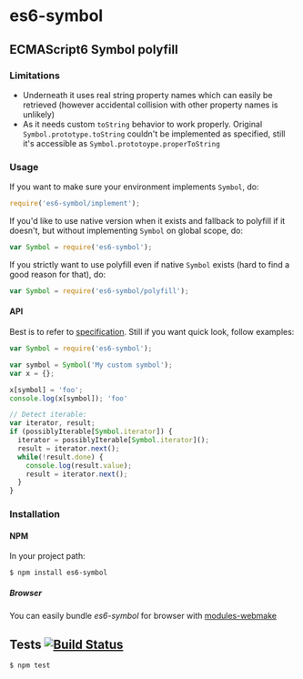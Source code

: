 # es6-symbol
## ECMAScript6 Symbol polyfill

### Limitations

- Underneath it uses real string property names which can easily be retrieved (however accidental collision with other property names is unlikely)
- As it needs custom `toString` behavior to work properly. Original `Symbol.prototype.toString` couldn't be implemented as specified, still it's accessible as `Symbol.prototoype.properToString`

### Usage

If you want to make sure your environment implements `Symbol`, do:

```javascript
require('es6-symbol/implement');
```

If you'd like to use native version when it exists and fallback to polyfill if it doesn't, but without implementing `Symbol` on global scope, do:

```javascript
var Symbol = require('es6-symbol');
```

If you strictly want to use polyfill even if native `Symbol` exists (hard to find a good reason for that), do:

```javascript
var Symbol = require('es6-symbol/polyfill');
```

#### API

Best is to refer to [specification](http://people.mozilla.org/~jorendorff/es6-draft.html#sec-symbol-objects). Still if you want quick look, follow examples:

```javascript
var Symbol = require('es6-symbol');

var symbol = Symbol('My custom symbol');
var x = {};

x[symbol] = 'foo';
console.log(x[symbol]); 'foo'

// Detect iterable:
var iterator, result;
if (possiblyIterable[Symbol.iterator]) {
  iterator = possiblyIterable[Symbol.iterator]();
  result = iterator.next();
  while(!result.done) {
    console.log(result.value);
    result = iterator.next();
  }
}
```

### Installation
#### NPM

In your project path:

	$ npm install es6-symbol

##### Browser

You can easily bundle _es6-symbol_ for browser with [modules-webmake](https://github.com/medikoo/modules-webmake)

## Tests [![Build Status](https://travis-ci.org/medikoo/es6-symbol.png)](https://travis-ci.org/medikoo/es6-symbol)

	$ npm test
